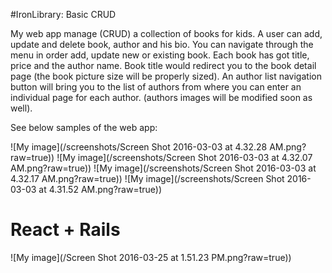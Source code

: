 #IronLibrary: Basic CRUD

My web app manage (CRUD) a collection of books for kids.
A user can add, update and delete book, author and his bio. You can navigate through the menu in order add, update new
or existing book. Each book has got title, price and the author name. Book title would redirect you to the book detail page (the book picture size will be properly sized).
An author list navigation button will bring you to the list of authors from where you can enter an individual page for each author. (authors images will be modified soon as well).

See below samples of the web app:

![My image](/screenshots/Screen Shot 2016-03-03 at 4.32.28 AM.png?raw=true))
![My image](/screenshots/Screen Shot 2016-03-03 at 4.32.07 AM.png?raw=true))
![My image](/screenshots/Screen Shot 2016-03-03 at 4.32.17 AM.png?raw=true))
![My image](/screenshots/Screen Shot 2016-03-03 at 4.31.52 AM.png?raw=true))

# React + Rails

![My image](/Screen Shot 2016-03-25 at 1.51.23 PM.png?raw=true))

